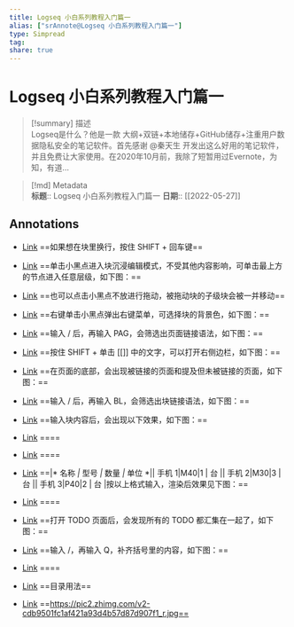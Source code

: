 ```yaml
---
title: Logseq 小白系列教程入门篇一
alias: ["srAnnote@Logseq 小白系列教程入门篇一"]
type: Simpread
tag: 
share: true
---
```


# Logseq 小白系列教程入门篇一

> [!summary] 描述  
> Logseq是什么？他是一款 大纲+双链+本地储存+GitHub储存+注重用户数据隐私安全的笔记软件。首先感谢 @秦天生 开发出这么好用的笔记软件，并且免费让大家使用。在2020年10月前，我除了短暂用过Evernote，为知，有道…

> [!md] Metadata  
> **标题**:: Logseq 小白系列教程入门篇一
> **日期**:: [[2022-05-27]]  

## Annotations

- [Link](http://localhost:7026/reading/63#id=1653651302223)
==如果想在块里换行，按住 SHIFT + 回车键==

- [Link](http://localhost:7026/reading/63#id=1653651311024)
==单击小黑点进入块沉浸编辑模式，不受其他内容影响，可单击最上方的节点进入任意层级，如下图：==

- [Link](http://localhost:7026/reading/63#id=1653651316395)
==也可以点击小黑点不放进行拖动，被拖动块的子级块会被一并移动==

- [Link](http://localhost:7026/reading/63#id=1653651323642)
==右键单击小黑点弹出右键菜单，可选择块的背景色，如下图：==

- [Link](http://localhost:7026/reading/63#id=1653651861652)
==输入 / 后，再输入 PAG，会筛选出页面链接语法，如下图：==

- [Link](http://localhost:7026/reading/63#id=1653651866456)
==按住 SHIFT + 单击 [[]] 中的文字，可以打开右侧边栏，如下图：==

- [Link](http://localhost:7026/reading/63#id=1653651882805)
==在页面的底部，会出现被链接的页面和提及但未被链接的页面，如下图：==

- [Link](http://localhost:7026/reading/63#id=1653651892191)
==输入 / 后，再输入 BL，会筛选出块链接语法，如下图：==

- [Link](http://localhost:7026/reading/63#id=1653651899786)
==输入块内容后，会出现以下效果，如下图：==

- [Link](http://localhost:7026/reading/63#id=1653651901368)
====

- [Link](http://localhost:7026/reading/63#id=1653651906050)
====

- [Link](http://localhost:7026/reading/63#id=1653651922644)
==|* 名称 *|* 型号 *|* 数量 *|* 单位 *|| 手机 1|M40|1 | 台 || 手机 2|M30|3 | 台 || 手机 3|P40|2 | 台 |按以上格式输入，渲染后效果见下图：==

- [Link](http://localhost:7026/reading/63#id=1653651924487)
====

- [Link](http://localhost:7026/reading/63#id=1653651960247)
==打开 TODO 页面后，会发现所有的 TODO 都汇集在一起了，如下图：==

- [Link](http://localhost:7026/reading/63#id=1653651988306)
==输入 /，再输入 Q，补齐括号里的内容，如下图：==

- [Link](http://localhost:7026/reading/63#id=1653652001298)
====

- [Link](http://localhost:7026/reading/63#id=1653652142637)
==目录用法==

- [Link](http://localhost:7026/reading/63#id=1653652143362)
==https://pic2.zhimg.com/v2-cdb9501fc1af421a93d4b57d87d907f1_r.jpg==


